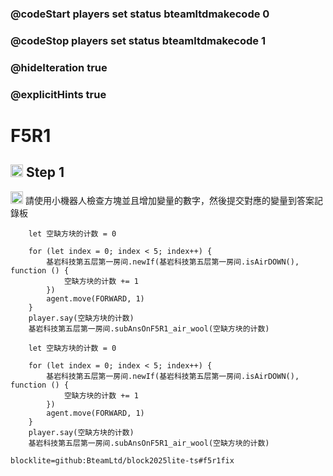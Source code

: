 ### @codeStart players set status bteamltdmakecode 0
### @codeStop players set status bteamltdmakecode 1

### @hideIteration true
### @explicitHints true

# F5R1

## <img src="https://blocklite.20240806.xyz/tw/1/f5r1" width="20" height="20"> Step 1
<img src="https://blocklite.20240806.xyz/tw/1/f5r1" width="20" height="20"> 請使用小機器人檢查方塊並且增加變量的數字，然後提交對應的變量到答案記錄板

```ghost
    let 空缺方块的计数 = 0

    for (let index = 0; index < 5; index++) {
        基岩科技第五层第一房间.newIf(基岩科技第五层第一房间.isAirDOWN(), function () {
            空缺方块的计数 += 1
        })
        agent.move(FORWARD, 1)
    }
    player.say(空缺方块的计数)
    基岩科技第五层第一房间.subAnsOnF5R1_air_wool(空缺方块的计数)
```
```template
    let 空缺方块的计数 = 0

    for (let index = 0; index < 5; index++) {
        基岩科技第五层第一房间.newIf(基岩科技第五层第一房间.isAirDOWN(), function () {
            空缺方块的计数 += 1
        })
        agent.move(FORWARD, 1)
    }
    player.say(空缺方块的计数)
    基岩科技第五层第一房间.subAnsOnF5R1_air_wool(空缺方块的计数)
```

```package
blocklite=github:BteamLtd/block2025lite-ts#f5r1fix
``` 